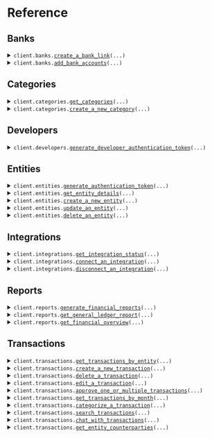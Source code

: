 # Reference
## Banks
<details><summary><code>client.banks.<a href="src/openledger/banks/client.py">create_a_bank_link</a>(...)</code></summary>
<dl>
<dd>

#### 📝 Description

<dl>
<dd>

<dl>
<dd>

Creates a new Plaid link token for connecting a bank account
</dd>
</dl>
</dd>
</dl>

#### 🔌 Usage

<dl>
<dd>

<dl>
<dd>

```python
from openledger import OpenLedgerClient
client = OpenLedgerClient(token="YOUR_TOKEN", )
client.banks.create_a_bank_link(entity_id='ent_123456', )

```
</dd>
</dl>
</dd>
</dl>

#### ⚙️ Parameters

<dl>
<dd>

<dl>
<dd>

**entity_id:** `str` — The ID of the entity to create the link token for
    
</dd>
</dl>

<dl>
<dd>

**request_options:** `typing.Optional[RequestOptions]` — Request-specific configuration.
    
</dd>
</dl>
</dd>
</dl>


</dd>
</dl>
</details>

<details><summary><code>client.banks.<a href="src/openledger/banks/client.py">add_bank_accounts</a>(...)</code></summary>
<dl>
<dd>

#### 📝 Description

<dl>
<dd>

<dl>
<dd>

Adds new bank accounts using a Plaid public token
</dd>
</dl>
</dd>
</dl>

#### 🔌 Usage

<dl>
<dd>

<dl>
<dd>

```python
from openledger import OpenLedgerClient
client = OpenLedgerClient(token="YOUR_TOKEN", )
client.banks.add_bank_accounts(entity_id='ent_123456', public_token='public-sandbox-123456-abcdef', )

```
</dd>
</dl>
</dd>
</dl>

#### ⚙️ Parameters

<dl>
<dd>

<dl>
<dd>

**entity_id:** `str` — The ID of the entity to add the bank accounts for
    
</dd>
</dl>

<dl>
<dd>

**public_token:** `str` — The Plaid public token received from the Plaid Link onSuccess callback
    
</dd>
</dl>

<dl>
<dd>

**request_options:** `typing.Optional[RequestOptions]` — Request-specific configuration.
    
</dd>
</dl>
</dd>
</dl>


</dd>
</dl>
</details>

## Categories
<details><summary><code>client.categories.<a href="src/openledger/categories/client.py">get_categories</a>(...)</code></summary>
<dl>
<dd>

#### 📝 Description

<dl>
<dd>

<dl>
<dd>

Retrieves all categories
</dd>
</dl>
</dd>
</dl>

#### 🔌 Usage

<dl>
<dd>

<dl>
<dd>

```python
from openledger import OpenLedgerClient
client = OpenLedgerClient(token="YOUR_TOKEN", )
client.categories.get_categories(entity_id='entityId', )

```
</dd>
</dl>
</dd>
</dl>

#### ⚙️ Parameters

<dl>
<dd>

<dl>
<dd>

**entity_id:** `str` — The ID of the entity
    
</dd>
</dl>

<dl>
<dd>

**request_options:** `typing.Optional[RequestOptions]` — Request-specific configuration.
    
</dd>
</dl>
</dd>
</dl>


</dd>
</dl>
</details>

<details><summary><code>client.categories.<a href="src/openledger/categories/client.py">create_a_new_category</a>(...)</code></summary>
<dl>
<dd>

#### 📝 Description

<dl>
<dd>

<dl>
<dd>

Creates a new category for the specified entity
</dd>
</dl>
</dd>
</dl>

#### 🔌 Usage

<dl>
<dd>

<dl>
<dd>

```python
from openledger import OpenLedgerClient
client = OpenLedgerClient(token="YOUR_TOKEN", )
client.categories.create_a_new_category(entity_id='entityId', name='name', type="ASSET", )

```
</dd>
</dl>
</dd>
</dl>

#### ⚙️ Parameters

<dl>
<dd>

<dl>
<dd>

**entity_id:** `str` — The ID of the entity to create the category for
    
</dd>
</dl>

<dl>
<dd>

**name:** `str` — The name of the category
    
</dd>
</dl>

<dl>
<dd>

**type:** `PostV1CategoriesRequestType` 

The type of category. Must be one of:
* ASSET - For asset accounts
* LIABILITY - For liability accounts
* EQUITY - For equity accounts
* REVENUE - For revenue accounts
* EXPENSE - For expense accounts
    
</dd>
</dl>

<dl>
<dd>

**sub_type_code:** `typing.Optional[int]` — Optional subtype code for the category
    
</dd>
</dl>

<dl>
<dd>

**request_options:** `typing.Optional[RequestOptions]` — Request-specific configuration.
    
</dd>
</dl>
</dd>
</dl>


</dd>
</dl>
</details>

## Developers
<details><summary><code>client.developers.<a href="src/openledger/developers/client.py">generate_developer_authentication_token</a>(...)</code></summary>
<dl>
<dd>

#### 📝 Description

<dl>
<dd>

<dl>
<dd>

Generates a JWT token for developer authentication
</dd>
</dl>
</dd>
</dl>

#### 🔌 Usage

<dl>
<dd>

<dl>
<dd>

```python
from openledger import OpenLedgerClient
client = OpenLedgerClient(token="YOUR_TOKEN", )
client.developers.generate_developer_authentication_token(developer_id='developerId', api_key='apiKey', )

```
</dd>
</dl>
</dd>
</dl>

#### ⚙️ Parameters

<dl>
<dd>

<dl>
<dd>

**developer_id:** `str` — The ID of the developer
    
</dd>
</dl>

<dl>
<dd>

**api_key:** `str` — The API key for the developer
    
</dd>
</dl>

<dl>
<dd>

**request_options:** `typing.Optional[RequestOptions]` — Request-specific configuration.
    
</dd>
</dl>
</dd>
</dl>


</dd>
</dl>
</details>

## Entities
<details><summary><code>client.entities.<a href="src/openledger/entities/client.py">generate_authentication_token</a>(...)</code></summary>
<dl>
<dd>

#### 📝 Description

<dl>
<dd>

<dl>
<dd>

Generates a JWT token for entity authentication
</dd>
</dl>
</dd>
</dl>

#### 🔌 Usage

<dl>
<dd>

<dl>
<dd>

```python
from openledger import OpenLedgerClient
client = OpenLedgerClient(token="YOUR_TOKEN", )
client.entities.generate_authentication_token(entity_id='entityId', api_key='apiKey', developer_id='developerId', )

```
</dd>
</dl>
</dd>
</dl>

#### ⚙️ Parameters

<dl>
<dd>

<dl>
<dd>

**entity_id:** `str` — The ID of the entity
    
</dd>
</dl>

<dl>
<dd>

**api_key:** `str` — The API key for the entity
    
</dd>
</dl>

<dl>
<dd>

**developer_id:** `str` — The ID of the developer
    
</dd>
</dl>

<dl>
<dd>

**request_options:** `typing.Optional[RequestOptions]` — Request-specific configuration.
    
</dd>
</dl>
</dd>
</dl>


</dd>
</dl>
</details>

<details><summary><code>client.entities.<a href="src/openledger/entities/client.py">get_entity_details</a>(...)</code></summary>
<dl>
<dd>

#### 📝 Description

<dl>
<dd>

<dl>
<dd>

Retrieves details for a specific entity
</dd>
</dl>
</dd>
</dl>

#### 🔌 Usage

<dl>
<dd>

<dl>
<dd>

```python
from openledger import OpenLedgerClient
client = OpenLedgerClient(token="YOUR_TOKEN", )
client.entities.get_entity_details()

```
</dd>
</dl>
</dd>
</dl>

#### ⚙️ Parameters

<dl>
<dd>

<dl>
<dd>

**entity_id:** `typing.Optional[str]` — ID of the entity to retrieve
    
</dd>
</dl>

<dl>
<dd>

**request_options:** `typing.Optional[RequestOptions]` — Request-specific configuration.
    
</dd>
</dl>
</dd>
</dl>


</dd>
</dl>
</details>

<details><summary><code>client.entities.<a href="src/openledger/entities/client.py">create_a_new_entity</a>(...)</code></summary>
<dl>
<dd>

#### 📝 Description

<dl>
<dd>

<dl>
<dd>

Creates a new entity with the provided details
</dd>
</dl>
</dd>
</dl>

#### 🔌 Usage

<dl>
<dd>

<dl>
<dd>

```python
from openledger import OpenLedgerClient
client = OpenLedgerClient(token="YOUR_TOKEN", )
client.entities.create_a_new_entity(developer_id='{{developerId}}', )

```
</dd>
</dl>
</dd>
</dl>

#### ⚙️ Parameters

<dl>
<dd>

<dl>
<dd>

**developer_id:** `str` — ID of the developer creating the entity
    
</dd>
</dl>

<dl>
<dd>

**external_id:** `typing.Optional[str]` — External identifier for the entity
    
</dd>
</dl>

<dl>
<dd>

**legal_name:** `typing.Optional[str]` — Legal name of the entity
    
</dd>
</dl>

<dl>
<dd>

**tin:** `typing.Optional[str]` — Tax Identification Number
    
</dd>
</dl>

<dl>
<dd>

**us_state:** `typing.Optional[str]` — US state code
    
</dd>
</dl>

<dl>
<dd>

**entity_type:** `typing.Optional[str]` — Type of entity
    
</dd>
</dl>

<dl>
<dd>

**phone_number:** `typing.Optional[str]` — Contact phone number
    
</dd>
</dl>

<dl>
<dd>

**status:** `typing.Optional[str]` — Current status of the entity
    
</dd>
</dl>

<dl>
<dd>

**clerk_id:** `typing.Optional[str]` — Clerk ID (alternative to developerId)
    
</dd>
</dl>

<dl>
<dd>

**date_created:** `typing.Optional[dt.datetime]` — When the entity was created
    
</dd>
</dl>

<dl>
<dd>

**instance_id:** `typing.Optional[str]` — ID of the instance to associate with the entity
    
</dd>
</dl>

<dl>
<dd>

**request_options:** `typing.Optional[RequestOptions]` — Request-specific configuration.
    
</dd>
</dl>
</dd>
</dl>


</dd>
</dl>
</details>

<details><summary><code>client.entities.<a href="src/openledger/entities/client.py">update_an_entity</a>(...)</code></summary>
<dl>
<dd>

#### 📝 Description

<dl>
<dd>

<dl>
<dd>

Updates an existing entity's details
</dd>
</dl>
</dd>
</dl>

#### 🔌 Usage

<dl>
<dd>

<dl>
<dd>

```python
from openledger import OpenLedgerClient
client = OpenLedgerClient(token="YOUR_TOKEN", )
client.entities.update_an_entity(entity_id='entityId', )

```
</dd>
</dl>
</dd>
</dl>

#### ⚙️ Parameters

<dl>
<dd>

<dl>
<dd>

**entity_id:** `str` — ID of the entity to update
    
</dd>
</dl>

<dl>
<dd>

**external_id:** `typing.Optional[str]` — External identifier for the entity
    
</dd>
</dl>

<dl>
<dd>

**legal_name:** `typing.Optional[str]` — Legal name of the entity
    
</dd>
</dl>

<dl>
<dd>

**tin:** `typing.Optional[str]` — Tax Identification Number
    
</dd>
</dl>

<dl>
<dd>

**us_state:** `typing.Optional[str]` — US state code
    
</dd>
</dl>

<dl>
<dd>

**entity_type:** `typing.Optional[str]` — Type of entity
    
</dd>
</dl>

<dl>
<dd>

**phone_number:** `typing.Optional[str]` — Contact phone number
    
</dd>
</dl>

<dl>
<dd>

**status:** `typing.Optional[str]` — Current status of the entity
    
</dd>
</dl>

<dl>
<dd>

**request_options:** `typing.Optional[RequestOptions]` — Request-specific configuration.
    
</dd>
</dl>
</dd>
</dl>


</dd>
</dl>
</details>

<details><summary><code>client.entities.<a href="src/openledger/entities/client.py">delete_an_entity</a>(...)</code></summary>
<dl>
<dd>

#### 📝 Description

<dl>
<dd>

<dl>
<dd>

Deletes an existing entity and its associated data
</dd>
</dl>
</dd>
</dl>

#### 🔌 Usage

<dl>
<dd>

<dl>
<dd>

```python
from openledger import OpenLedgerClient
client = OpenLedgerClient(token="YOUR_TOKEN", )
client.entities.delete_an_entity(entity_id='entityId', )

```
</dd>
</dl>
</dd>
</dl>

#### ⚙️ Parameters

<dl>
<dd>

<dl>
<dd>

**entity_id:** `str` — ID of the entity to delete
    
</dd>
</dl>

<dl>
<dd>

**request_options:** `typing.Optional[RequestOptions]` — Request-specific configuration.
    
</dd>
</dl>
</dd>
</dl>


</dd>
</dl>
</details>

## Integrations
<details><summary><code>client.integrations.<a href="src/openledger/integrations/client.py">get_integration_status</a>(...)</code></summary>
<dl>
<dd>

#### 📝 Description

<dl>
<dd>

<dl>
<dd>

Retrieves the status of all integrations for an entity
</dd>
</dl>
</dd>
</dl>

#### 🔌 Usage

<dl>
<dd>

<dl>
<dd>

```python
from openledger import OpenLedgerClient
client = OpenLedgerClient(token="YOUR_TOKEN", )
client.integrations.get_integration_status(entity_id='entityId', )

```
</dd>
</dl>
</dd>
</dl>

#### ⚙️ Parameters

<dl>
<dd>

<dl>
<dd>

**entity_id:** `str` — The ID of the entity to get integration status for
    
</dd>
</dl>

<dl>
<dd>

**request_options:** `typing.Optional[RequestOptions]` — Request-specific configuration.
    
</dd>
</dl>
</dd>
</dl>


</dd>
</dl>
</details>

<details><summary><code>client.integrations.<a href="src/openledger/integrations/client.py">connect_an_integration</a>(...)</code></summary>
<dl>
<dd>

#### 📝 Description

<dl>
<dd>

<dl>
<dd>

Initiates the connection process for a third-party integration using the Unified API
</dd>
</dl>
</dd>
</dl>

#### 🔌 Usage

<dl>
<dd>

<dl>
<dd>

```python
from openledger import OpenLedgerClient
client = OpenLedgerClient(token="YOUR_TOKEN", )
client.integrations.connect_an_integration(provider='quickbooks', entity_id='entityId', )

```
</dd>
</dl>
</dd>
</dl>

#### ⚙️ Parameters

<dl>
<dd>

<dl>
<dd>

**provider:** `str` — The integration provider (e.g., quickbooks, xero)
    
</dd>
</dl>

<dl>
<dd>

**entity_id:** `str` — The ID of the entity to connect the integration for
    
</dd>
</dl>

<dl>
<dd>

**connection_type:** `typing.Optional[str]` — The type of connection to establish (used as scope in Unified API)
    
</dd>
</dl>

<dl>
<dd>

**request_options:** `typing.Optional[RequestOptions]` — Request-specific configuration.
    
</dd>
</dl>
</dd>
</dl>


</dd>
</dl>
</details>

<details><summary><code>client.integrations.<a href="src/openledger/integrations/client.py">disconnect_an_integration</a>(...)</code></summary>
<dl>
<dd>

#### 📝 Description

<dl>
<dd>

<dl>
<dd>

Disconnects an existing integration for an entity by removing it from the Unified Connections table
</dd>
</dl>
</dd>
</dl>

#### 🔌 Usage

<dl>
<dd>

<dl>
<dd>

```python
from openledger import OpenLedgerClient
client = OpenLedgerClient(token="YOUR_TOKEN", )
client.integrations.disconnect_an_integration(entity_id='entityId', integration_type='integrationType', )

```
</dd>
</dl>
</dd>
</dl>

#### ⚙️ Parameters

<dl>
<dd>

<dl>
<dd>

**entity_id:** `str` — The ID of the entity that owns the integration
    
</dd>
</dl>

<dl>
<dd>

**integration_type:** `str` — The type of integration to disconnect (must match connectionType in Unified Connections)
    
</dd>
</dl>

<dl>
<dd>

**request_options:** `typing.Optional[RequestOptions]` — Request-specific configuration.
    
</dd>
</dl>
</dd>
</dl>


</dd>
</dl>
</details>

## Reports
<details><summary><code>client.reports.<a href="src/openledger/reports/client.py">generate_financial_reports</a>(...)</code></summary>
<dl>
<dd>

#### 📝 Description

<dl>
<dd>

<dl>
<dd>

Generates comprehensive financial statements for an entity, including balance sheet, income statement, and cash flow statement
</dd>
</dl>
</dd>
</dl>

#### 🔌 Usage

<dl>
<dd>

<dl>
<dd>

```python
from openledger import OpenLedgerClient
client = OpenLedgerClient(token="YOUR_TOKEN", )
client.reports.generate_financial_reports(entity_id='entityId', )

```
</dd>
</dl>
</dd>
</dl>

#### ⚙️ Parameters

<dl>
<dd>

<dl>
<dd>

**entity_id:** `str` — The ID of the entity to generate reports for
    
</dd>
</dl>

<dl>
<dd>

**month:** `typing.Optional[int]` — Month number (1-12) for the report period
    
</dd>
</dl>

<dl>
<dd>

**year:** `typing.Optional[int]` — Year for the report period (e.g., 2024)
    
</dd>
</dl>

<dl>
<dd>

**type:** `typing.Optional[GetV1ReportsGenerateRequestType]` — Type of report to generate
    
</dd>
</dl>

<dl>
<dd>

**ledger_id:** `typing.Optional[str]` — Optional ledger ID (if not provided, will use entityId)
    
</dd>
</dl>

<dl>
<dd>

**request_options:** `typing.Optional[RequestOptions]` — Request-specific configuration.
    
</dd>
</dl>
</dd>
</dl>


</dd>
</dl>
</details>

<details><summary><code>client.reports.<a href="src/openledger/reports/client.py">get_general_ledger_report</a>(...)</code></summary>
<dl>
<dd>

#### 📝 Description

<dl>
<dd>

<dl>
<dd>

Generates a detailed general ledger report with account balances and journal entries
</dd>
</dl>
</dd>
</dl>

#### 🔌 Usage

<dl>
<dd>

<dl>
<dd>

```python
from openledger import OpenLedgerClient
client = OpenLedgerClient(token="YOUR_TOKEN", )
client.reports.get_general_ledger_report(entity_id='entityId', )

```
</dd>
</dl>
</dd>
</dl>

#### ⚙️ Parameters

<dl>
<dd>

<dl>
<dd>

**entity_id:** `str` — The ID of the entity to generate the report for
    
</dd>
</dl>

<dl>
<dd>

**month:** `typing.Optional[int]` — Month number (1-12) for the report period
    
</dd>
</dl>

<dl>
<dd>

**year:** `typing.Optional[int]` — Year for the report period (e.g., 2024)
    
</dd>
</dl>

<dl>
<dd>

**request_options:** `typing.Optional[RequestOptions]` — Request-specific configuration.
    
</dd>
</dl>
</dd>
</dl>


</dd>
</dl>
</details>

<details><summary><code>client.reports.<a href="src/openledger/reports/client.py">get_financial_overview</a>(...)</code></summary>
<dl>
<dd>

#### 📝 Description

<dl>
<dd>

<dl>
<dd>

Retrieves a high-level overview of financial data including balances, trends, and key metrics
</dd>
</dl>
</dd>
</dl>

#### 🔌 Usage

<dl>
<dd>

<dl>
<dd>

```python
from openledger import OpenLedgerClient
client = OpenLedgerClient(token="YOUR_TOKEN", )
client.reports.get_financial_overview(entity_id='entityId', )

```
</dd>
</dl>
</dd>
</dl>

#### ⚙️ Parameters

<dl>
<dd>

<dl>
<dd>

**entity_id:** `str` — The ID of the entity to get the overview for
    
</dd>
</dl>

<dl>
<dd>

**start_date:** `typing.Optional[dt.datetime]` — Start date for the report period
    
</dd>
</dl>

<dl>
<dd>

**end_date:** `typing.Optional[dt.datetime]` — End date for the report period (defaults to current date)
    
</dd>
</dl>

<dl>
<dd>

**interval:** `typing.Optional[GetV1ReportsOverviewRequestInterval]` — Time interval for aggregating data
    
</dd>
</dl>

<dl>
<dd>

**status_filter:** `typing.Optional[GetV1ReportsOverviewRequestStatusFilter]` — Filter transactions by their status
    
</dd>
</dl>

<dl>
<dd>

**request_options:** `typing.Optional[RequestOptions]` — Request-specific configuration.
    
</dd>
</dl>
</dd>
</dl>


</dd>
</dl>
</details>

## Transactions
<details><summary><code>client.transactions.<a href="src/openledger/transactions/client.py">get_transactions_by_entity</a>(...)</code></summary>
<dl>
<dd>

#### 📝 Description

<dl>
<dd>

<dl>
<dd>

Retrieves all transactions for a specific entity with pagination
</dd>
</dl>
</dd>
</dl>

#### 🔌 Usage

<dl>
<dd>

<dl>
<dd>

```python
from openledger import OpenLedgerClient
client = OpenLedgerClient(token="YOUR_TOKEN", )
client.transactions.get_transactions_by_entity(entity_id='entityId', )

```
</dd>
</dl>
</dd>
</dl>

#### ⚙️ Parameters

<dl>
<dd>

<dl>
<dd>

**entity_id:** `str` — The ID of the entity to get transactions for
    
</dd>
</dl>

<dl>
<dd>

**cursor:** `typing.Optional[str]` — Cursor for pagination
    
</dd>
</dl>

<dl>
<dd>

**page_size:** `typing.Optional[int]` — Number of transactions per page
    
</dd>
</dl>

<dl>
<dd>

**request_options:** `typing.Optional[RequestOptions]` — Request-specific configuration.
    
</dd>
</dl>
</dd>
</dl>


</dd>
</dl>
</details>

<details><summary><code>client.transactions.<a href="src/openledger/transactions/client.py">create_a_new_transaction</a>(...)</code></summary>
<dl>
<dd>

#### 📝 Description

<dl>
<dd>

<dl>
<dd>

Creates a new transaction for an entity
</dd>
</dl>
</dd>
</dl>

#### 🔌 Usage

<dl>
<dd>

<dl>
<dd>

```python
from openledger import OpenLedgerClient
client = OpenLedgerClient(token="YOUR_TOKEN", )
client.transactions.create_a_new_transaction(entity_id='entityId', amount=1.1, debit_account_id='debitAccountId', credit_account_id='creditAccountId', )

```
</dd>
</dl>
</dd>
</dl>

#### ⚙️ Parameters

<dl>
<dd>

<dl>
<dd>

**entity_id:** `str` — The ID of the entity to create the transaction for
    
</dd>
</dl>

<dl>
<dd>

**amount:** `float` — The amount of the transaction
    
</dd>
</dl>

<dl>
<dd>

**debit_account_id:** `str` — ID of the account to debit
    
</dd>
</dl>

<dl>
<dd>

**credit_account_id:** `str` — ID of the account to credit
    
</dd>
</dl>

<dl>
<dd>

**date:** `typing.Optional[dt.datetime]` — When the transaction occurred (defaults to current time if not provided)
    
</dd>
</dl>

<dl>
<dd>

**currency:** `typing.Optional[str]` — The currency of the transaction
    
</dd>
</dl>

<dl>
<dd>

**description:** `typing.Optional[str]` — Description of the transaction
    
</dd>
</dl>

<dl>
<dd>

**status:** `typing.Optional[PostV1TransactionsRequestStatus]` — Status of the transaction
    
</dd>
</dl>

<dl>
<dd>

**metadata:** `typing.Optional[typing.Dict[str, typing.Optional[typing.Any]]]` — Additional transaction metadata
    
</dd>
</dl>

<dl>
<dd>

**request_options:** `typing.Optional[RequestOptions]` — Request-specific configuration.
    
</dd>
</dl>
</dd>
</dl>


</dd>
</dl>
</details>

<details><summary><code>client.transactions.<a href="src/openledger/transactions/client.py">delete_a_transaction</a>(...)</code></summary>
<dl>
<dd>

#### 📝 Description

<dl>
<dd>

<dl>
<dd>

Deletes an existing transaction
</dd>
</dl>
</dd>
</dl>

#### 🔌 Usage

<dl>
<dd>

<dl>
<dd>

```python
from openledger import OpenLedgerClient
client = OpenLedgerClient(token="YOUR_TOKEN", )
client.transactions.delete_a_transaction(entity_id='entityId', transaction_id='transactionId', )

```
</dd>
</dl>
</dd>
</dl>

#### ⚙️ Parameters

<dl>
<dd>

<dl>
<dd>

**entity_id:** `str` — The ID of the entity that owns the transaction
    
</dd>
</dl>

<dl>
<dd>

**transaction_id:** `str` — The ID of the transaction to delete
    
</dd>
</dl>

<dl>
<dd>

**request_options:** `typing.Optional[RequestOptions]` — Request-specific configuration.
    
</dd>
</dl>
</dd>
</dl>


</dd>
</dl>
</details>

<details><summary><code>client.transactions.<a href="src/openledger/transactions/client.py">edit_a_transaction</a>(...)</code></summary>
<dl>
<dd>

#### 📝 Description

<dl>
<dd>

<dl>
<dd>

Edit an existing transaction by updating its accounts and/or description
</dd>
</dl>
</dd>
</dl>

#### 🔌 Usage

<dl>
<dd>

<dl>
<dd>

```python
from openledger import OpenLedgerClient
client = OpenLedgerClient(token="YOUR_TOKEN", )
client.transactions.edit_a_transaction(id='id', )

```
</dd>
</dl>
</dd>
</dl>

#### ⚙️ Parameters

<dl>
<dd>

<dl>
<dd>

**id:** `str` — The ID of the transaction to edit
    
</dd>
</dl>

<dl>
<dd>

**debit_account_id:** `typing.Optional[str]` — ID of the account to debit (optional if credit_account_id is provided)
    
</dd>
</dl>

<dl>
<dd>

**credit_account_id:** `typing.Optional[str]` — ID of the account to credit (optional if debit_account_id is provided)
    
</dd>
</dl>

<dl>
<dd>

**description:** `typing.Optional[str]` — New description for the transaction
    
</dd>
</dl>

<dl>
<dd>

**request_options:** `typing.Optional[RequestOptions]` — Request-specific configuration.
    
</dd>
</dl>
</dd>
</dl>


</dd>
</dl>
</details>

<details><summary><code>client.transactions.<a href="src/openledger/transactions/client.py">approve_one_or_multiple_transactions</a>(...)</code></summary>
<dl>
<dd>

#### 📝 Description

<dl>
<dd>

<dl>
<dd>

Approve pending transactions by posting them to the ledger. Supports both single and batch transaction approval.
</dd>
</dl>
</dd>
</dl>

#### 🔌 Usage

<dl>
<dd>

<dl>
<dd>

```python
from openledger import OpenLedgerClient
client = OpenLedgerClient(token="YOUR_TOKEN", )
client.transactions.approve_one_or_multiple_transactions(request='tx_123456', )

```
</dd>
</dl>
</dd>
</dl>

#### ⚙️ Parameters

<dl>
<dd>

<dl>
<dd>

**request:** `PostV1TransactionsApproveRequest` 
    
</dd>
</dl>

<dl>
<dd>

**request_options:** `typing.Optional[RequestOptions]` — Request-specific configuration.
    
</dd>
</dl>
</dd>
</dl>


</dd>
</dl>
</details>

<details><summary><code>client.transactions.<a href="src/openledger/transactions/client.py">get_transactions_by_month</a>(...)</code></summary>
<dl>
<dd>

#### 📝 Description

<dl>
<dd>

<dl>
<dd>

Retrieve monthly transaction summaries for an entity
</dd>
</dl>
</dd>
</dl>

#### 🔌 Usage

<dl>
<dd>

<dl>
<dd>

```python
from openledger import OpenLedgerClient
client = OpenLedgerClient(token="YOUR_TOKEN", )
client.transactions.get_transactions_by_month(entity_id='entityId', )

```
</dd>
</dl>
</dd>
</dl>

#### ⚙️ Parameters

<dl>
<dd>

<dl>
<dd>

**entity_id:** `str` — The ID of the entity
    
</dd>
</dl>

<dl>
<dd>

**request_options:** `typing.Optional[RequestOptions]` — Request-specific configuration.
    
</dd>
</dl>
</dd>
</dl>


</dd>
</dl>
</details>

<details><summary><code>client.transactions.<a href="src/openledger/transactions/client.py">categorize_a_transaction</a>(...)</code></summary>
<dl>
<dd>

#### 📝 Description

<dl>
<dd>

<dl>
<dd>

Assign a category to a transaction
</dd>
</dl>
</dd>
</dl>

#### 🔌 Usage

<dl>
<dd>

<dl>
<dd>

```python
from openledger import OpenLedgerClient
client = OpenLedgerClient(token="YOUR_TOKEN", )
client.transactions.categorize_a_transaction(entity_id='entityId', transaction_id='transactionId', category_id='categoryId', )

```
</dd>
</dl>
</dd>
</dl>

#### ⚙️ Parameters

<dl>
<dd>

<dl>
<dd>

**entity_id:** `str` — The ID of the entity that owns the transaction
    
</dd>
</dl>

<dl>
<dd>

**transaction_id:** `str` — The ID of the transaction to categorize
    
</dd>
</dl>

<dl>
<dd>

**category_id:** `str` — The ID of the category to assign
    
</dd>
</dl>

<dl>
<dd>

**request_options:** `typing.Optional[RequestOptions]` — Request-specific configuration.
    
</dd>
</dl>
</dd>
</dl>


</dd>
</dl>
</details>

<details><summary><code>client.transactions.<a href="src/openledger/transactions/client.py">search_transactions</a>(...)</code></summary>
<dl>
<dd>

#### 📝 Description

<dl>
<dd>

<dl>
<dd>

Search for transactions using various filters and text search
</dd>
</dl>
</dd>
</dl>

#### 🔌 Usage

<dl>
<dd>

<dl>
<dd>

```python
from openledger import OpenLedgerClient
client = OpenLedgerClient(token="YOUR_TOKEN", )
client.transactions.search_transactions(entity_id='entityId', )

```
</dd>
</dl>
</dd>
</dl>

#### ⚙️ Parameters

<dl>
<dd>

<dl>
<dd>

**entity_id:** `str` — The ID of the entity to search transactions for
    
</dd>
</dl>

<dl>
<dd>

**query:** `typing.Optional[str]` — Text to search in transaction descriptions
    
</dd>
</dl>

<dl>
<dd>

**filters:** `typing.Optional[PostV1TransactionsSearchRequestFilters]` 
    
</dd>
</dl>

<dl>
<dd>

**page:** `typing.Optional[int]` — Page number for pagination
    
</dd>
</dl>

<dl>
<dd>

**limit:** `typing.Optional[int]` — Number of items per page
    
</dd>
</dl>

<dl>
<dd>

**request_options:** `typing.Optional[RequestOptions]` — Request-specific configuration.
    
</dd>
</dl>
</dd>
</dl>


</dd>
</dl>
</details>

<details><summary><code>client.transactions.<a href="src/openledger/transactions/client.py">chat_with_transactions</a>(...)</code></summary>
<dl>
<dd>

#### 📝 Description

<dl>
<dd>

<dl>
<dd>

Interact with transactions using natural language
</dd>
</dl>
</dd>
</dl>

#### 🔌 Usage

<dl>
<dd>

<dl>
<dd>

```python
from openledger import OpenLedgerClient
client = OpenLedgerClient(token="YOUR_TOKEN", )
client.transactions.chat_with_transactions(entity_id='entityId', prompt='prompt', )

```
</dd>
</dl>
</dd>
</dl>

#### ⚙️ Parameters

<dl>
<dd>

<dl>
<dd>

**entity_id:** `str` — The ID of the entity to chat about transactions for
    
</dd>
</dl>

<dl>
<dd>

**prompt:** `str` — The natural language prompt
    
</dd>
</dl>

<dl>
<dd>

**history:** `typing.Optional[str]` — JSON string of conversation history
    
</dd>
</dl>

<dl>
<dd>

**context_data:** `typing.Optional[str]` — JSON string of additional context data
    
</dd>
</dl>

<dl>
<dd>

**custom_prompt:** `typing.Optional[str]` — Custom prompt to use instead of the main prompt
    
</dd>
</dl>

<dl>
<dd>

**stream:** `typing.Optional[str]` — Whether to stream the response
    
</dd>
</dl>

<dl>
<dd>

**request_options:** `typing.Optional[RequestOptions]` — Request-specific configuration.
    
</dd>
</dl>
</dd>
</dl>


</dd>
</dl>
</details>

<details><summary><code>client.transactions.<a href="src/openledger/transactions/client.py">get_entity_counterparties</a>(...)</code></summary>
<dl>
<dd>

#### 📝 Description

<dl>
<dd>

<dl>
<dd>

Get all counterparties for an entity with their transaction history and aggregated data
</dd>
</dl>
</dd>
</dl>

#### 🔌 Usage

<dl>
<dd>

<dl>
<dd>

```python
from openledger import OpenLedgerClient
client = OpenLedgerClient(token="YOUR_TOKEN", )
client.transactions.get_entity_counterparties(entity_id='entityId', )

```
</dd>
</dl>
</dd>
</dl>

#### ⚙️ Parameters

<dl>
<dd>

<dl>
<dd>

**entity_id:** `str` — The ID of the entity
    
</dd>
</dl>

<dl>
<dd>

**cursor:** `typing.Optional[str]` — Cursor for pagination
    
</dd>
</dl>

<dl>
<dd>

**page_size:** `typing.Optional[int]` — Number of counterparties per page
    
</dd>
</dl>

<dl>
<dd>

**request_options:** `typing.Optional[RequestOptions]` — Request-specific configuration.
    
</dd>
</dl>
</dd>
</dl>


</dd>
</dl>
</details>

